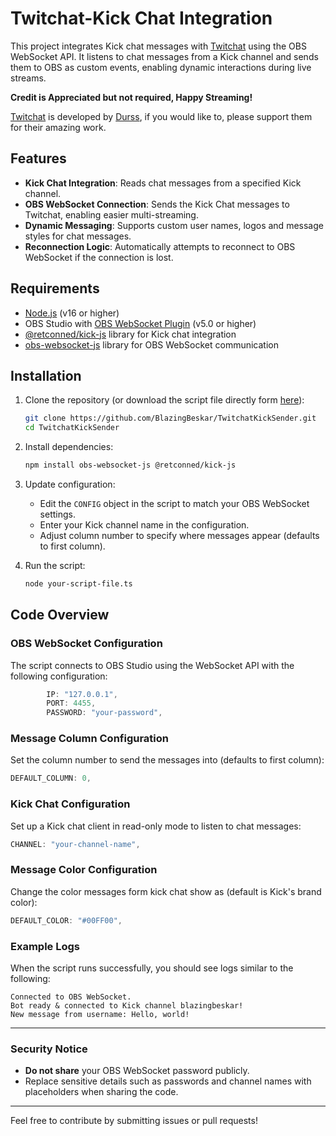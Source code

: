 # Twitchat-Kick Chat Integration

This project integrates Kick chat messages with [Twitchat](https://twitchat.fr) using the OBS WebSocket API. It listens to chat messages from a Kick channel and sends them to OBS as custom events, enabling dynamic interactions during live streams.

**Credit is Appreciated but not required, Happy Streaming!**

[Twitchat](https://twitchat.fr) is developed by [Durss](https://patreon.com/durss), if you would like to, please support them for their amazing work.

## Features

- **Kick Chat Integration**: Reads chat messages from a specified Kick channel.
- **OBS WebSocket Connection**: Sends the Kick Chat messages to Twitchat, enabling easier multi-streaming.
- **Dynamic Messaging**: Supports custom user names, logos and message styles for chat messages.
- **Reconnection Logic**: Automatically attempts to reconnect to OBS WebSocket if the connection is lost.

## Requirements

- [Node.js](https://nodejs.org/) (v16 or higher)
- OBS Studio with [OBS WebSocket Plugin](https://github.com/obsproject/obs-websocket) (v5.0 or higher)
- [@retconned/kick-js](https://www.npmjs.com/package/@retconned/kick-js) library for Kick chat integration
- [obs-websocket-js](https://www.npmjs.com/package/obs-websocket-js) library for OBS WebSocket communication

## Installation

1. Clone the repository (or download the script file directly form [here](./bbeskarkicksender.ts)):
   ```bash
   git clone https://github.com/BlazingBeskar/TwitchatKickSender.git
   cd TwitchatKickSender
   ```

2. Install dependencies:
   ```bash
   npm install obs-websocket-js @retconned/kick-js
   ```

3. Update configuration:
   - Edit the `CONFIG` object in the script to match your OBS WebSocket settings.
   - Enter your Kick channel name in the configuration.
   - Adjust column number to specify where messages appear (defaults to first column).

4. Run the script:
   ```bash
   node your-script-file.ts
   ```

## Code Overview

### OBS WebSocket Configuration
The script connects to OBS Studio using the WebSocket API with the following configuration:

```typescript
        IP: "127.0.0.1",
        PORT: 4455,
        PASSWORD: "your-password",
```

### Message Column Configuration
Set the column number to send the messages into (defaults to first column):

```typescript
DEFAULT_COLUMN: 0,
```

### Kick Chat Configuration
Set up a Kick chat client in read-only mode to listen to chat messages:

```typescript
CHANNEL: "your-channel-name",
```

### Message Color Configuration
Change the color messages form kick chat show as (default is Kick's brand color):

```typescript
DEFAULT_COLOR: "#00FF00",
```

### Example Logs
When the script runs successfully, you should see logs similar to the following:

```text
Connected to OBS WebSocket.
Bot ready & connected to Kick channel blazingbeskar!
New message from username: Hello, world!
```

---

### Security Notice
- **Do not share** your OBS WebSocket password publicly.
- Replace sensitive details such as passwords and channel names with placeholders when sharing the code.

---

Feel free to contribute by submitting issues or pull requests!

